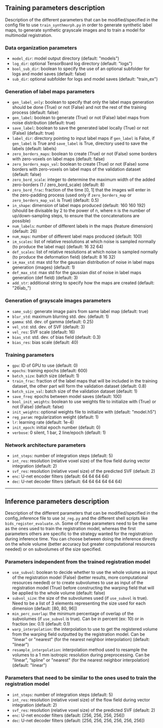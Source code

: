## Training parameters description
Description of the different parameters that can be modified/specified in the config file to use `train_synthmorph.py` in order to generate synthetic label maps, to generate synthetic grayscale images and to train a model for multimodal registration.

### Data organization parameters
- `model_dir`: model output directory (default: "models")
- `log_dir`: optional TensorBoard log directory (default: "logs")
- `bool_sub_dir`: boolean to specify the use of an optional subfolder for logs and model saves (default: false)
- `sub_dir`: optional subfolder for logs and model saves (default: "train_ex")

### Generation of label maps parameters
- `gen_label_only`: boolean to specify that only the label maps generation should be done (True) or not (False) and not the rest of the training process (default: false)
- `gen_label`: boolean to generate (True) or not (False) label maps from noise distribution (default: true)
- `save_label`: boolean to save the generated label locally (True) or not (False) (default: true)
- `label_dir`: directory pointing to input label maps if `gen_label` is False, if `gen_label` is True and `save_label` is True, directory used to save the labels (default: labels)
- `zero_borders_maps`: boolean to create (True) or not (False) some borders with zero-voxels on label maps (default: false)
- `zero_borders_maps_val`: boolean to create (True) or not (False) some borders with zero-voxels on label maps of the validation dataset (default: false)
- `zero_bord_scale`: integer to determine the maximum width of the added zero-borders (1 / zero_bord_scale) (default: 8)
- `zero_bord_frac`: fraction of the time [0, 1] that the images will enter in the zero-padding process (used only if `zero_borders_map` or `zero_borders_map_val` is True) (default: 0.5)
- `in_shape`: dimension of label maps produced (default: 160 160 192) (should be divisable by 2 to the power of n, where n is the number of up/down-sampling steps, to ensure that the concatenations are possible)
- `num_labels`: number of different labels in the maps (feature dimension) (default: 26)
- `num_maps`: number of different label maps produced (default: 100)
- `im_scales`: list of relative resolutions at which noise is sampled normally (to produce the label map) (default: 16 32 64)
- `def_scales`: list of relative resolutions at which noise is sampled normally (to produce the deformation field) (default: 8 16 32)
- `im_max_std`: max std for the gaussian distribution of noise in label maps generation (images) (default: 1)
- `def_max_std`: max std for the gaussian dist of noise in label maps generation (def field) (default: 3)
- `add_str`: additional string to specify how the maps are created (default: "26lab_")

### Generation of grayscale images parameters
- `same_subj`: generate image pairs from same label map (default: true)
- `blur_std`: maximum blurring std. dev. (default: 1)
- `gamma`: std. dev. of gamma (default: 0.25)
- `vel_std`: std. dev. of SVF (default: 3)
- `vel_res`: SVF scale (default: 16)
- `bias_std`: std. dev. of bias field (default: 0.3)
- `bias_res`: bias scale (default: 40)

### Training parameters
- `gpu`: ID of GPU to use (default: 0)
- `epochs`: training epochs (default: 600) 
- `batch_size`: batch size (default: 1)
- `train_frac`: fraction of the label maps that will be included in the training dataset, the other part will form the validation dataset (default: 0.8)
- `batch_size_val`: batch size of the validation dataset (default: 1)
- `save_freq`: epochs between model saves (default: 100)
- `bool_init_weights`: boolean to use weights file to initialize with (True) or not (False) (default: false)
- `init_weights`: optional weights file to initialize with (default: "model.h5")
- `reg_param`: regularization weight (default: 1)
- `lr`: learning rate (default: 1e-4)
- `init_epoch`: initial epoch number (default: 0)
- `verbose`: 0 silent, 1 bar, 2 line/epoch (default: 1)

### Network architecture parameters
- `int_steps`: number of integration steps (default: 5)
- `int_res`: resolution (relative voxel size) of the flow field during vector integration (default: 2)
- `svf_res`: resolution (relative voxel size) of the predicted SVF (default: 2)
- `enc`: U-net encoder filters (default: 64 64 64 64)
- `dec`: U-net decoder filters (default: 64 64 64 64 64 64)

---
## Inference parameters description
Description of the different parameters that can be modified/specified in the config_inference file to use `3d_reg.py` and the different shell scripts like `bids_register_evaluate.sh`. Some of these parameters need to be the same as the ones used to train the registration model, whereas the first parameters others are specific to the strategy wanted for the registratrion during inference time. You can choose between doing the inference directly on the whole volume (better accuracy but greater computational resources needed) or on subvolumes of the size specified.

### Parameters independent from the trained registration model
- `use_subvol`: boolean to decide whether to use the whole volume as input of the registration model (False) (better results, more computational resources needed) or to create subvolumes to use as input of the registration model (True) before constructing the warping field that will be applied to the whole volume (default: false)
- `subvol_size`: the size of the subvolumes used (if `use_subvol` is true). Need to be a list of 3 elements representing the size used for each dimension (default: [80, 80, 96])
- `min_perc_overlap`: the minimum percentage of overlap of the subvolumes (if `use_subvol` is true). Can be in percent (ex: 10) or in fraction (ex: 0.1) (default: 0.1)
- `warp_interpolation`: the interpolation to use to get the registered volume from the warping field outputted by the registration model. Can be "linear" or "nearest" (for the nearest neighbor interpolation) (default: "linear")
- `resample_interpolation`: interpolation method used to resample the volumes to a 1 mm isotropic resolution during preprocessing. Can be "linear", “spline” or "nearest" (for the nearest neighbor interpolation) (default: "linear")


### Parameters that need to be similar to the ones used to train the registration model
- `int_steps`: number of integration steps (default: 5)
- `int_res`: resolution (relative voxel size) of the flow field during vector integration (default: 2)
- `svf_res`: resolution (relative voxel size) of the predicted SVF (default: 2)
- `enc`: U-net encoder filters (default: [256, 256, 256, 256])
- `dec`: U-net decoder filters (default: [256, 256, 256, 256, 256, 256])
